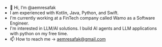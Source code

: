 - 👋 Hi, I’m @aemresafak
- I am experienced with Kotlin, Java, Python, and Swift.
- I'm currently working at a FinTech company called Wamo as a Software Engineer.
- I'm interested in LLM/AI solutions. I build AI agents and LLM applications with python on my free time.
- 📫 How to reach me -> aemresafak@gmail.com
